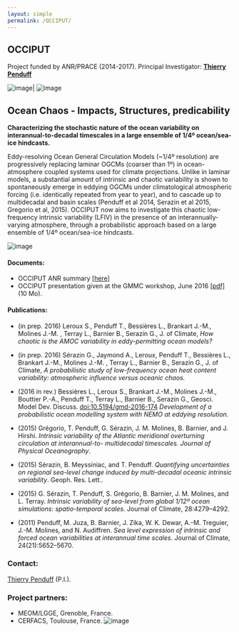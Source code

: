 ```yaml
---
layout: simple
permalink: /OCCIPUT/
---
```


## OCCIPUT
Project funded by ANR/PRACE  (2014-2017). Principal Investigator: [**Thierry Penduff**](http://lgge.osug.fr/personnels/Penduff_Thierry)

![image]({{site.baseurl}}/img/ensemble.png)| ![image]({{site.baseurl}}/img/hires.png)

##  Ocean Chaos - Impacts, Structures, predicability
**Characterizing the stochastic nature of the ocean variability on interannual-to-decadal timescales in a large ensemble of 1/4º ocean/sea-ice hindcasts.**

Eddy-resolving Ocean General Circulation Models (~1/4º resolution) are progressively replacing laminar OGCMs  (coarser than 1º) in ocean-atmosphere  coupled systems used for climate projections.
Unlike in laminar models, a substantial amount of intrinsic and chaotic variability is shown to spontaneously emerge in eddying OGCMs under climatological atmospheric forcing (i.e. identically repeated from year to year), and to cascade up to multidecadal and basin scales (Penduff et al 2014, Serazin et al 2015, Gregorio et al, 2015). OCCIPUT now aims to investigate this chaotic low-frequency intrinsic variability (LFIV) in the presence of  an interannually-varying atmosphere, through a probabilistic approach based on a large ensemble of 1/4º ocean/sea-ice hindcasts.

![image]({{site.baseurl}}/img/occischemewebsite_hiRes.png)


#### Documents:
  -  OCCIPUT ANR summary [ [here] ](http://www.agence-nationale-recherche.fr/en/anr-funded-project/?tx_lwmsuivibilan_pi2%5BCODE%5D=ANR-13-BS06-0007)
  -  OCCIPUT presentation given at the GMMC workshop, June 2016 [ [pdf] ](https://www.mercator-ocean.fr/wp-content/uploads/2016/06/5-LEROUX-GMMC2016.pdf) (10 Mo).

#### Publications:
  - (in prep. 2016) Leroux S., Penduff T., Bessières L.,  Brankart J.-M., Molines J.-M. , Terray L., Barnier B., Serazin G., J. of Climate, *How chaotic is the AMOC variability in eddy-permitting ocean models?*

  - (in prep. 2016) Sérazin G., Jaymond A., Leroux, Penduff T., Bessières L.,  Brankart J.-M., Molines J.-M. , Terray L., Barnier B., Serazin G., J. of Climate, *A probabilistic study of low-frequency ocean heat content variability: atmospheric influence versus oceanic chaos.*

 - (2016 in rev.) Bessières L.,  Leroux S., Brankart J.-M., Molines J.-M., Bouttier P.-A., Penduff T., Terray L., Barnier B., Serazin G., Geosci. Model Dev. Discuss. [doi:10.5194/gmd-2016-174](doi:10.5194/gmd-2016-174) *Development of a probabilistic ocean modelling system with NEMO at eddying resolution.*

 - (2015) Grégorio, T. Penduff, G. Sérazin, J. M. Molines, B. Barnier, and J. Hirshi. *Intrinsic variability of the Atlantic meridional overturning circulation at interannual-to- multidecadal timescales. Journal of Physical Oceanography*.

 - (2015) Sérazin, B. Meyssiniac, and T. Penduff. *Quantifying uncertainties on regional sea-level change induced by multi-decadal oceanic intrinsic variability*. Geoph. Res. Lett..

 - (2015) G. Sérazin, T. Penduff, S. Grégorio, B. Barnier, J. M. Molines, and L. Terray. *Intrinsic variability of sea-level from global 1/12º ocean simulations: spatio-temporal scales*. Journal of Climate, 28:4279–4292.

 - (2011) Penduff, M. Juza, B. Barnier, J. Zika, W. K. Dewar, A.-M. Treguier, J.-M. Molines, and N. Audiffren. *Sea level expression of intrinsic and forced ocean variabilities at interannual time scales*. Journal of Climate, 24(21):5652–5670.

  
### Contact:
 [Thierry Penduff](http://lgge.osug.fr/personnels/Penduff_Thierry) (P.I.).

### Project partners:
 - MEOM/LGGE, Grenoble, France.
 - CERFACS, Toulouse, France.
![image]({{site.baseurl}}/img/occiputsponsors.png)

